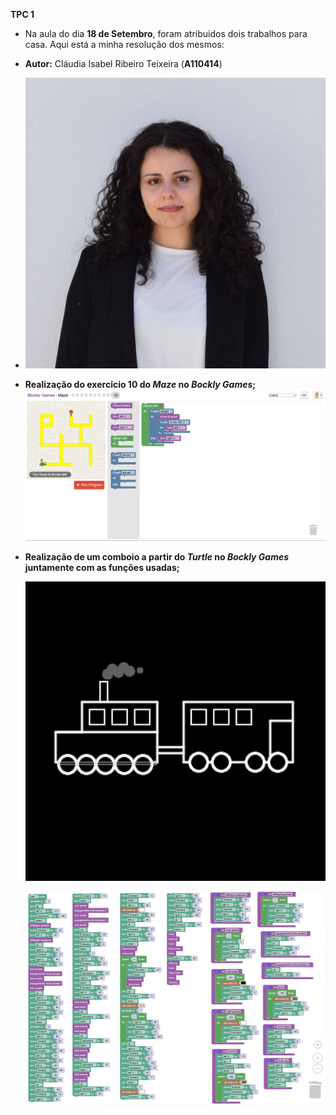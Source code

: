 **TPC 1**
- Na aula do dia **18 de Setembro**, foram atribuidos dois trabalhos para casa. Aqui está a minha resolução dos mesmos: 
- **Autor:** Cláudia Isabel Ribeiro Teixeira (**A110414**)
-  ![image_alt](https://github.com/ClaudiaTeixeiraa/ATP2025/blob/6b745e5bf3ba9678aa997311696c64798c8655f7/foto%20formal.jpg)
  
- **Realização do exercicio 10 do *Maze* no *Bockly Games*;**
  ![image alt](https://github.com/ClaudiaTeixeiraa/ATP2025/blob/8da6034ac0c9f17d65d61cee5a864585da279e59/Resolu%C3%A7%C3%A3o%20do%20exc%2010%20do%20Maze.png)
  
- **Realização de um comboio a partir do *Turtle* no *Bockly Games* juntamente com as funções usadas;**
 
  ![image alt](https://github.com/ClaudiaTeixeiraa/ATP2025/blob/d2e650df6b96ab11400b650506e32d04b95569ee/ComboioTurtle.png)

  ![image alt](https://github.com/ClaudiaTeixeiraa/ATP2025/blob/f83a91e24f6ce2a1f6c8414a5d167eb154124898/Resolu%C3%A7%C3%A3oComboioTurtle.png)

